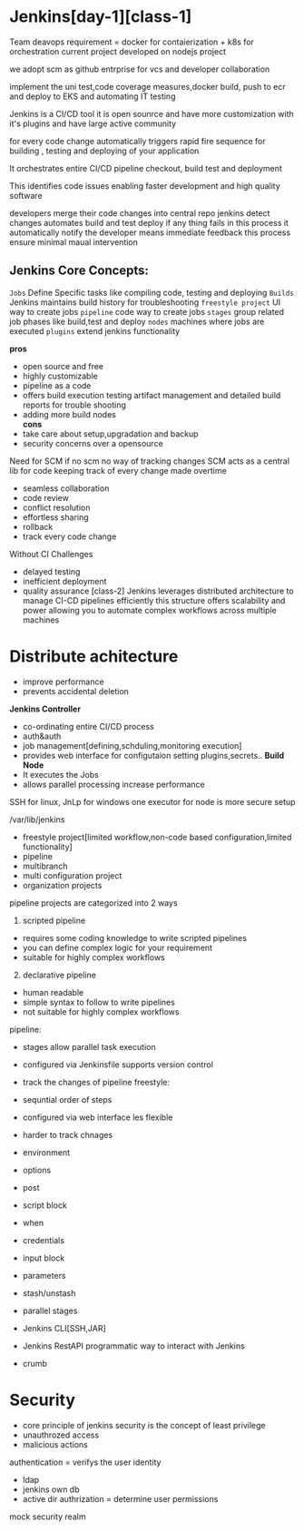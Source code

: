 # Jenkins[day-1][class-1]
Team deavops requirement = docker for contaierization + k8s for orchestration 
current project developed on nodejs project

we adopt scm as github entrprise for vcs and developer collaboration 

implement the uni test,code coverage measures,docker build, push to ecr and deploy to EKS and automating IT testing

Jenkins is a CI/CD tool it is open sounrce and have more customization with it's plugins and have large active community

for every code change automatically triggers rapid fire sequence for building , testing and deploying of your application 

It orchestrates entire CI/CD pipeline checkout, build test and deployment

This identifies code issues enabling faster development and high quality software 

developers merge their code changes into central repo jenkins detect changes automates build and test deploy if any thing fails in this process it automatically notify the developer means immediate feedback this process ensure minimal maual intervention

Jenkins Core Concepts:
----------------------
`Jobs` Define Specific tasks like compiling code, testing and deploying
`Builds` Jenkins maintains build history for troubleshooting
`freestyle project` UI way to create jobs
`pipeline` code way to create jobs
`stages` group related job phases like build,test and deploy
`nodes` machines where jobs are executed 
`plugins` extend jenkins functionality 

**pros**
- open source and free
- highly customizable
- pipeline as a code
- offers build execution testing artifact management and detailed build reports for trouble shooting 
- adding more build nodes  
**cons**
- take care about setup,upgradation and backup
- security concerns over a opensource

Need for SCM if no scm no way of tracking changes SCM acts as a central lib for code  keeping track of every change made overtime
- seamless collaboration
- code review
- conflict resolution
- effortless sharing
- rollback
- track every code change

Without CI Challenges
- delayed testing
- inefficient deployment
- quality assurance
[class-2]
Jenkins leverages distributed architecture to manage CI-CD pipelines efficiently this structure offers scalability and power allowing you to automate complex workflows across multiple machines 

# Distribute achitecture
- improve performance
- prevents accidental deletion

**Jenkins Controller**
- co-ordinating entire CI/CD process
- auth&auth
- job management[defining,schduling,monitoring execution]
- provides web interface for configutaion setting plugins,secrets..
**Build Node**
- It executes the Jobs
- allows parallel processing increase performance

SSH for linux, JnLp for windows one executor for node is more secure setup


/var/lib/jenkins

- freestyle project[limited workflow,non-code based configuration,limited functionality]
- pipeline 
- multibranch
- multi configuration project
- organization projects

pipeline projects are categorized into 2 ways
1. scripted pipeline
  - requires some coding knowledge to write scripted pipelines
  - you can define complex logic for your requirement
  - suitable for highly complex workflows
2. declarative pipeline
  - human readable
  - simple syntax to follow to write pipelines
  - not suitable for highly complex workflows

pipeline:
- stages allow parallel task execution
- configured via Jenkinsfile supports version control
- track the changes of pipeline
freestyle:
- sequntial order of steps
- configured via web interface les flexible
- harder to track chnages

- environment
- options
- post
- script block
- when
- credentials
- input block
- parameters
- stash/unstash
- parallel stages


- Jenkins CLI[SSH,JAR]
- Jenkins RestAPI programmatic way to interact with Jenkins

- crumb

# Security
- core principle of jenkins security is the concept of least privilege
- unauthrozed access
- malicious actions


authentication = verifys the user identity
- ldap
- jenkins own db
- active dir
authrization = determine user permissions

mock security realm




